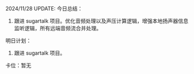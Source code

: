2024/11/28 UPDATE:
今日总结：

1. 跟进 sugartalk 项目。优化音频处理以及声压计算逻辑，增强本地扬声器信息监听逻辑，所有远端音频流合并处理。

明日计划：

1. 跟进 sugartalk 项目。

卡位：暂无

